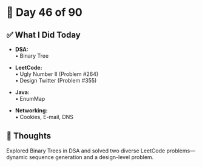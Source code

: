 # 📅 Day 46 of 90  

## ✅ What I Did Today  
- **DSA:**  
  • Binary Tree  

- **LeetCode:**  
  • Ugly Number II (Problem #264)  
  • Design Twitter (Problem #355)  

- **Java:**  
  • EnumMap  

- **Networking:**  
  • Cookies, E-mail, DNS  

## 💭 Thoughts  
Explored Binary Trees in DSA and solved two diverse LeetCode problems—dynamic sequence generation and a design-level problem.
